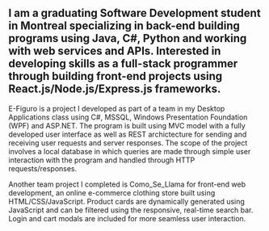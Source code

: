 ## I am a graduating Software Development student in Montreal specializing in back-end building programs using Java, C#, Python and working with web services and APIs. Interested in developing skills as a full-stack programmer through building front-end projects using React.js/Node.js/Express.js frameworks.

E-Figuro is a project I developed as part of a team in my Desktop Applications class using C#, MSSQL, Windows Presentation Foundation (WPF) and ASP.NET. The program is built using MVC model with a fully developed user interface as well as REST archictecture for sending and receiving user requests and server responses. The scope of the project involves a local database in which queries are made through simple user interaction with the program and handled through HTTP requests/responses. 

Another team project I completed is Como_Se_Llama for front-end web development, an online e-commerce clothing store built using HTML/CSS/JavaScript. Product cards are dynamically generated using JavaScript and can be filtered using the responsive, real-time search bar. Login and cart modals are included for more seamless user interaction.

<!--
**EricWou/EricWou** is a ✨ _special_ ✨ repository because its `README.md` (this file) appears on your GitHub profile.

Here are some ideas to get you started:

- 🔭 I’m currently working on ...
- 🌱 I’m currently learning ...
- 👯 I’m looking to collaborate on ...
- 🤔 I’m looking for help with ...
- 💬 Ask me about ...
- 📫 How to reach me: ...
- 😄 Pronouns: ...
- ⚡ Fun fact: ...
-->
